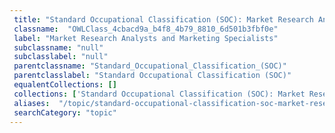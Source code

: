 ```yaml
--- 
 title: "Standard Occupational Classification (SOC): Market Research Analysts and Marketing Specialists" 
 classname:  "OWLClass_4cbacd9a_b4f8_4b79_8810_6d501b3fbf0e" 
 label: "Market Research Analysts and Marketing Specialists" 
 subclassname: "null" 
 subclasslabel: "null" 
 parentclassname: "Standard_Occupational_Classification_(SOC)" 
 parentclasslabel: "Standard Occupational Classification (SOC)" 
 equalentCollections: [] 
 collections: ['Standard Occupational Classification (SOC): Market Research Analysts and Marketing Specialists']
 aliases:  "/topic/standard-occupational-classification-soc-market-research-analysts-and-marketing-specialists"  
 searchCategory: "topic" 
---
```

